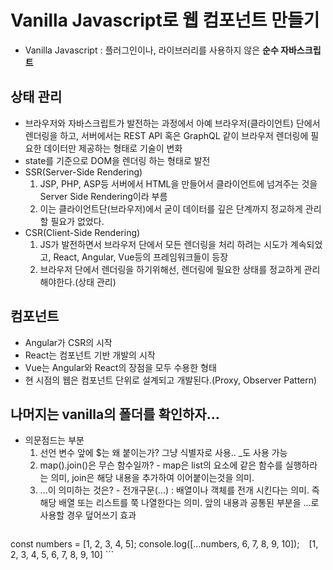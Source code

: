 # Vanilla Javascript로 웹 컴포넌트 만들기
- Vanilla Javascript : 플러그인이나, 라이브러리를 사용하지 않은 **순수 자바스크립트**
## 상태 관리
- 브라우저와 자바스크립트가 발전하는 과정에서 아예 브라우저(클라이언트) 단에서 렌더링을 하고, 서버에서는 REST API 혹은 GraphQL 같이 브라우저 렌더링에 필요한 데이터만 제공하는 형태로 기술이 변화
- state를 기준으로 DOM을 렌더링 하는 형태로 발전
- SSR(Server-Side Rendering)
    1. JSP, PHP, ASP등 서버에서 HTML을 만들어서 클라이언트에 넘겨주는 것을 Server Side Rendering이라 부름
    2. 이는 클라이언트단(브라우저)에서 굳이 데이터를 깊은 단계까지 정교하게 관리할 필요가 없었다.
- CSR(Client-Side Rendering)
    1. JS가 발전하면서 브라우저 단에서 모든 렌더링을 처리 하려는 시도가 계속되었고, React, Angular, Vue등의 프레임워크들이 등장
    2. 브라우저 단에서 렌더링을 하기위해선, 렌더링에 필요한 상태를 정교하게 관리해야한다.(상태 관리)

## 컴포넌트
- Angular가 CSR의 시작
- React는 컴포넌트 기반 개발의 시작
- Vue는 Angular와 React의 장점을 모두 수용한 형태
- 현 시점의 웹은 컴포넌트 단위로 설계되고 개발된다.(Proxy, Observer Pattern)

## 나머지는 vanilla의 폴더를 확인하자...
- 의문점드는 부분
    1. 선언 변수 앞에 $는 왜 붙이는가? 그냥 식별자로 사용.. _도 사용 가능
    2. map().join()은 무슨 함수일까? - map은 list의 요소에 같은 함수를 실행하라는 의미, join은 해당 내용을 추가하여 이어붙이는것을 의미.
    3. ...이 의미하는 것은? - 전개구문(...) : 배열이나 객체를 전개 시킨다는 의미. 즉 해당 배열 또는 리스트를 쭉 나열한다는 의미. 앞의 내용과 공통된 부분을 ...로 사용할 경우 덮어쓰기 효과
    ```
const numbers = [1, 2, 3, 4, 5];
console.log([...numbers, 6, 7, 8, 9, 10]);
    ```
    ```
[1, 2, 3, 4, 5, 6, 7, 8, 9, 10]
    ```